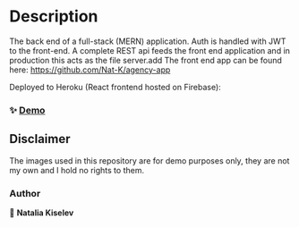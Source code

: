 # Description

The back end of a full-stack (MERN) application. Auth is handled with JWT to the front-end. A complete REST api feeds the front end application and in production this acts as the file server.add
The front end app can be found here: https://github.com/Nat-K/agency-app

Deployed to Heroku (React frontend hosted on Firebase):

### ✨ [Demo](https://agency-app-react.web.app)

## Disclaimer

The images used in this repository are for demo purposes only, they are not my own and I hold no rights to them.

### Author

👤 **Natalia Kiselev**
